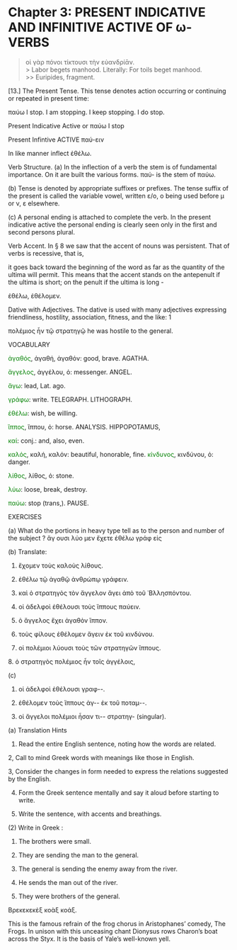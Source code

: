 # Chapter 3: PRESENT INDICATIVE AND INFINITIVE ACTIVE OF ω-VERBS


   >  οἱ γὰρ πόνοι τίκτουσι τὴν εὐανδρίᾱν.<br/>
     >  Labor begets manhood. Literally: For toils beget manhood.<br/>>> Euripides, fragment.




[13.] The Present Tense. This tense denotes action occurring or continuing or repeated in present time:

παύω I stop. I am stopping. I keep stopping. I do stop.

Present Indicative Active or παύω I stop



Present Infintive ACTIVE παύ-ειν

In like manner inflect ἐθέλω.

<div type="textpart" subtype="para" n="14">
<p>Verb Structure.
(a) In the inflection of a verb
the stem is of fundamental importance. On it are built
the various forms. παύ- is the stem of παύω.

(b) Tense is denoted by appropriate suffixes or prefixes.
The tense suffix of the present is called the variable vowel,
written ε/ο, ο being used before μ or ν, ε elsewhere.

(c) A personal ending is attached to complete the verb.
In the present indicative active the personal ending is
clearly seen only in the first and second persons plural.

<div type="textpart" subtype="para" n="15">
<p>Verb Accent. In § 8 we saw that the accent of
nouns was persistent. That of verbs is recessive, that is,


<pb n="8"/>

it goes back toward the beginning of the word as far as
the quantity of the ultima will permit. This means that
the accent stands on the antepenult if the ultima is short;
on the penult if the ultima is long -

ἐθέλω, ἐθέλομεν.

<div type="textpart" subtype="para" n="16">
<p>Dative with Adjectives. The dative is used with many adjectives expressing friendliness, hostility, association, fitness, and the like: 1

πολέμιος ἦν τῷ στρατηγῷ
he was hostile to the general.

<div type="textpart" subtype="para" n="17">
<p>VOCABULARY

<span style="color:green">ἀγαθός</span>, ἀγαθή, ἀγαθόν: good, brave. AGATHA.


<span style="color:green">ἄγγελος</span>, ἀγγέλου, ὁ: messenger. ANGEL.

<span style="color:green">ἄγω</span>: lead, Lat. ago.

<span style="color:green">γράφω</span>: write. TELEGRAPH. LITHOGRAPH.

<span style="color:green">ἐθέλω</span>: wish, be willing.

<span style="color:green">ἵππος</span>, ἵππου, ὁ: horse. ANALYSIS. HIPPOPOTAMUS,

<span style="color:green">καί</span>: conj.: and, also, even.

<span style="color:green">καλός</span>, καλή, καλόν: beautiful, honorable, fine.
<span style="color:green">κίνδυνος</span>, κινδύνου, ὁ: danger.


<span style="color:green">λίθος</span>, λίθος, ὁ: stone.





<span style="color:green">λύω</span>: loose, break, destroy.


<span style="color:green">παύω</span>: stop (trans,). PAUSE.

<div type="textpart" subtype="para" n="18">
<p>EXERCISES

(a) What do the portions in heavy type tell as to the person
and number of the subject ?
ἄγ ουσι
λύο μεν
ἔχετε
ἐθέλω
γράφ εἰς

(b) Translate:

1. ἔχομεν τοὺς καλοὺς λίθους.

2. ἐθέλω τῷ ἀγαθῷ ἀνθρώπῳ γράφειν.

3. καὶ ὁ στρατηγὸς τὸν ἄγγελον ἄγει ἀπὸ τοῦ ᾿Βλλησπόντου.
4. οἱ ἀδελφοὶ ἐθέλουσι τοὺς ἵππους παύειν.
5. ὁ ἄγγελος ἔχει ἀγαθὸν ἵππον.
6. τοὺς φίλους ἐθέλομεν ἄγειν ἐκ τοῦ κινδύνου.

7. οἱ πολέμιοι λύουσι τοὺς τῶν στρατηγῶν ἵππους.
<pb n="9"/>
8. ὁ στρατηγὸς πολέμιος ἦν τοῖς ἀγγέλοις,

(c)

1. οἱ ἀδελφοὶ ἐθέλουσι γραφ--.
2. ἐθέλομεν τοὺς ἵππους ἀγ-- ἐκ τοῦ ποταμ--.

3. οἱ ἄγγελοι πολέμιοι ἦσαν τι-- στρατηγ- (singular).

<div type="textpart" subtype="para" n="19">
<p>(a) Translation Hints

1. Read the entire English sentence, noting how the
words are related.

2, Call to mind Greek words with meanings like those
in English.

3, Consider the changes in form needed to express the
relations suggested by the English.

4. Form the Greek sentence mentally and say it aloud
before starting to write.

5. Write the sentence, with accents and breathings.

(2) Write in Greek :

1. The brothers were small.

2. They are sending the man to the general.
8. The general is sending the enemy away from the river.

4. He sends the man out of the river.
5. They were brothers of the general.

<div type="textpart" subtype="para" n="20">
<p>Βρεκεκεκὲξ κοὰξ κοάξ. </p>

  <p>This is the famous refrain of the frog chorus in Aristophanes’ comedy, The Frogs. In unison with this unceasing chant Dionysus rows Charon’s boat across the Styx. It is the basis of Yale’s well-known yell.</p>

<pb n="10"/>

</div>

</div>
